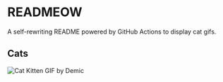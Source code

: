 # READMEOW

A self-rewriting README powered by GitHub Actions to display cat gifs.

## Cats

![Cat Kitten GIF by Demic](https://media3.giphy.com/media/v1.Y2lkPTlhY2QwMmRhbjJyZDk4c3ZucThnYW5ycXpwNWlzb2ZydHcycGh2bnYwMXdqaTltcSZlcD12MV9naWZzX3NlYXJjaCZjdD1n/3oriO0OEd9QIDdllqo/200.gif)
